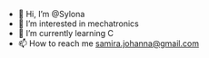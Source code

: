 - 👋 Hi, I’m @Sylona
- 👀 I’m interested in mechatronics
- 🌱 I’m currently learning C
- 📫 How to reach me samira.johanna@gmail.com

<!---
Sylona/Sylona is a ✨ special ✨ repository because its `README.md` (this file) appears on your GitHub profile.
You can click the Preview link to take a look at your changes.
--->

